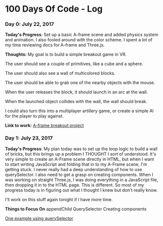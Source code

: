 # 100 Days Of Code - Log

### Day 0: July 22, 2017

**Today's Progress**: Set up a basic A-frame scene and added physics system and animation. I also fooled around with the color scheme. I spent a lot of my time reviewing docs for A-frame and Three.js.

**Thoughts:** My goal is to build a simple breakout game in VR.

The user should see a couple of primitives, like a cube and a sphere.

The user should also see a wall of multicolored blocks.

The user should be able to grab one of the nearby objects with the mouse.

When the user releases the block, it should launch in an arc at the wall.

When the launched object collides with the wall, the wall should break.

I could also turn this into a multiplayer artillery game, or create a simple AI for the player to play against.

**Link to work:** [A-frame breakout project](http://jsbin.com/wifoyi/edit?output)

### Day 1: July 23, 2017

**Today's Progress**: My plan today was to set up the loop logic to build a wall of bricks, but this brings up a problem I THOUGHT I sort of understood. It's very simple to create an A-Frame scene directly in HTML, but when I want to start writing JavaScript and folding that in to my A-Frame scene, I'm getting stuck. I never really had a deep understanding of how to use querySelector. I also need to get a grasp on creating components. When I was working on straight Three.js, I was doing everything in a JavaScript file, then dropping it in to the HTML page. This is different. So most of my progress today is in figuring out what I thought I knew but don't really know.

I'll work on this stuff again tonight if I have more time.

**Things to Focus On**
appendChild
QuerySelector
Creating components

[One example using querySelector](https://github.com/processprocess/lazerGlazer_Viz/blob/master/app.js)



